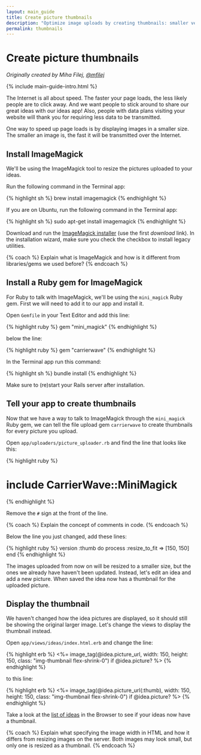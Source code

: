 ```yaml
---
layout: main_guide
title: Create picture thumbnails
description: "Optimize image uploads by creating thumbnails: smaller versions of the original file uploads."
permalink: thumbnails
---
```


# Create picture thumbnails

*Originally created by Miha Filej, [@mfilej](https://twitter.com/mfilej)*

{% include main-guide-intro.html %}

The Internet is all about speed. The faster your page loads, the less likely people are to click away. And we want people to stick around to share our great ideas with our ideas app! Also, people with data plans visiting your website will thank you for requiring less data to be transmitted.

One way to speed up page loads is by displaying images in a smaller size. The smaller an image is, the fast it will be transmitted over the Internet.

## Install ImageMagick

We'll be using the ImageMagick tool to resize the pictures uploaded to your ideas.

<div class="os-specific">
  <div class="mac">
<p>Run the following command in the Terminal app:</p>
{% highlight sh %}
brew install imagemagick
{% endhighlight %}
  </div>
  <div class="nix">
<p>If you are on Ubuntu, run the following command in the Terminal app:</p>
{% highlight sh %}
sudo apt-get install imagemagick
{% endhighlight %}
  </div>
  <div class="win">
<p>Download and run the <a href="https://www.imagemagick.org/script/download.php#windows">ImageMagick installer</a> (use the first <em>download</em> link). In the installation wizard, make sure you check the checkbox to install legacy utilities.</p>
  </div>
</div>

{% coach %}
Explain what is ImageMagick and how is it different from libraries/gems we used before?
{% endcoach %}

## Install a Ruby gem for ImageMagick

For Ruby to talk with ImageMagick, we'll be using the `mini_magick` Ruby gem. First we will need to add it to our app and install it.

Open `Gemfile` in your Text Editor and add this line:

{% highlight ruby %}
gem "mini_magick"
{% endhighlight %}

below the line:

{% highlight ruby %}
gem "carrierwave"
{% endhighlight %}

In the Terminal app run this command:

{% highlight sh %}
bundle install
{% endhighlight %}

Make sure to (re)start your Rails server after installation.

## Tell your app to create thumbnails

Now that we have a way to talk to ImageMagick through the `mini_magick` Ruby gem, we can tell the file upload gem `carrierwave` to create thumbnails for every picture you upload.

Open `app/uploaders/picture_uploader.rb` and find the line that looks like this:

{% highlight ruby %}
# include CarrierWave::MiniMagick
{% endhighlight %}

Remove the `#` sign at the front of the line.

{% coach %}
Explain the concept of comments in code.
{% endcoach %}

Below the line you just changed, add these lines:

{% highlight ruby %}
version :thumb do
  process :resize_to_fit => [150, 150]
end
{% endhighlight %}

The images uploaded from now on will be resized to a smaller size, but the ones we already have haven't been updated. Instead, let's edit an idea and add a new picture. When saved the idea now has a thumbnail for the uploaded picture.

## Display the thumbnail

We haven't changed how the idea pictures are displayed, so it should still be showing the original larger image. Let's change the views to display the thumbnail instead.

Open `app/views/ideas/index.html.erb` and change the line:

{% highlight erb %}
<%= image_tag(@idea.picture_url, width: 150, height: 150, class: "img-thumbnail flex-shrink-0") if @idea.picture? %>
{% endhighlight %}

to this line:

{% highlight erb %}
<%= image_tag(@idea.picture_url(:thumb), width: 150, height: 150, class: "img-thumbnail flex-shrink-0") if @idea.picture? %>
{% endhighlight %}

Take a look at the [list of ideas](http://localhost:3000/ideas) in the Browser to see if your ideas now have a thumbnail.

{% coach %}
Explain what specifying the image width in HTML and how it differs from resizing images on the server. Both images may look small, but only one is resized as a thumbnail.
{% endcoach %}
